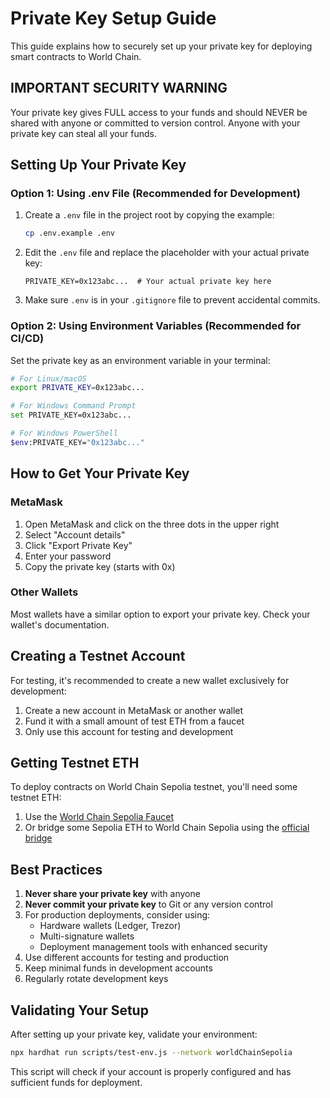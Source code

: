 # Private Key Setup Guide

This guide explains how to securely set up your private key for deploying smart contracts to World Chain.

## IMPORTANT SECURITY WARNING

Your private key gives FULL access to your funds and should NEVER be shared with anyone or committed to version control. Anyone with your private key can steal all your funds.

## Setting Up Your Private Key

### Option 1: Using .env File (Recommended for Development)

1. Create a `.env` file in the project root by copying the example:

   ```bash
   cp .env.example .env
   ```

2. Edit the `.env` file and replace the placeholder with your actual private key:

   ```
   PRIVATE_KEY=0x123abc...  # Your actual private key here
   ```

3. Make sure `.env` is in your `.gitignore` file to prevent accidental commits.

### Option 2: Using Environment Variables (Recommended for CI/CD)

Set the private key as an environment variable in your terminal:

```bash
# For Linux/macOS
export PRIVATE_KEY=0x123abc...

# For Windows Command Prompt
set PRIVATE_KEY=0x123abc...

# For Windows PowerShell
$env:PRIVATE_KEY="0x123abc..."
```

## How to Get Your Private Key

### MetaMask

1. Open MetaMask and click on the three dots in the upper right
2. Select "Account details"
3. Click "Export Private Key"
4. Enter your password
5. Copy the private key (starts with 0x)

### Other Wallets

Most wallets have a similar option to export your private key. Check your wallet's documentation.

## Creating a Testnet Account

For testing, it's recommended to create a new wallet exclusively for development:

1. Create a new account in MetaMask or another wallet
2. Fund it with a small amount of test ETH from a faucet
3. Only use this account for testing and development

## Getting Testnet ETH

To deploy contracts on World Chain Sepolia testnet, you'll need some testnet ETH:

1. Use the [World Chain Sepolia Faucet](https://worldchain-sepolia.g.alchemy.com/public)
2. Or bridge some Sepolia ETH to World Chain Sepolia using the [official bridge](https://worldchain-sepolia.bridge.alchemy.com)

## Best Practices

1. **Never share your private key** with anyone
2. **Never commit your private key** to Git or any version control
3. For production deployments, consider using:
   - Hardware wallets (Ledger, Trezor)
   - Multi-signature wallets
   - Deployment management tools with enhanced security
4. Use different accounts for testing and production
5. Keep minimal funds in development accounts
6. Regularly rotate development keys

## Validating Your Setup

After setting up your private key, validate your environment:

```bash
npx hardhat run scripts/test-env.js --network worldChainSepolia
```

This script will check if your account is properly configured and has sufficient funds for deployment.
